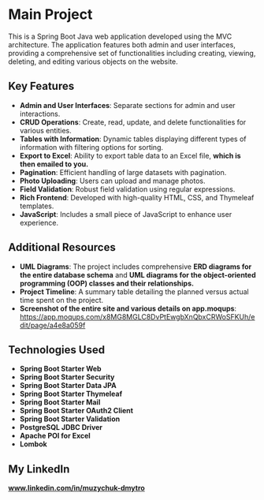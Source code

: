 # Main Project

This is a Spring Boot Java web application developed using the MVC architecture. The application features both admin and user interfaces, providing a comprehensive set of functionalities including creating, viewing, deleting, and editing various objects on the website.

## Key Features

- **Admin and User Interfaces**: Separate sections for admin and user interactions.
- **CRUD Operations**: Create, read, update, and delete functionalities for various entities.
- **Tables with Information**: Dynamic tables displaying different types of information with filtering options for sorting.
- **Export to Excel**: Ability to export table data to an Excel file, **which is then emailed to you.**
- **Pagination**: Efficient handling of large datasets with pagination.
- **Photo Uploading**: Users can upload and manage photos.
- **Field Validation**: Robust field validation using regular expressions.
- **Rich Frontend**: Developed with high-quality HTML, CSS, and Thymeleaf templates.
- **JavaScript**: Includes a small piece of JavaScript to enhance user experience.

## Additional Resources

- **UML Diagrams**: The project includes comprehensive **ERD diagrams for the entire database schema** and **UML diagrams for the object-oriented programming (OOP) classes and their relationships.**
- **Project Timeline**: A summary table detailing the planned versus actual time spent on the project.
- **Screenshot of the entire site and various details on app.moqups**: https://app.moqups.com/x8MG8MGLC8DvPtEwgbXnQbxCRWoSFKUh/edit/page/a4e8a059f

## Technologies Used

- **Spring Boot Starter Web**
- **Spring Boot Starter Security**
- **Spring Boot Starter Data JPA**
- **Spring Boot Starter Thymeleaf**
- **Spring Boot Starter Mail**
- **Spring Boot Starter OAuth2 Client**
- **Spring Boot Starter Validation**
- **PostgreSQL JDBC Driver**
- **Apache POI for Excel**
- **Lombok**

## My LinkedIn

**www.linkedin.com/in/muzychuk-dmytro**
